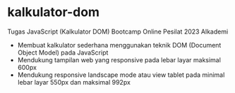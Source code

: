 # kalkulator-dom
Tugas JavaScript (Kalkulator DOM) Bootcamp Online Pesilat 2023 Alkademi

- Membuat kalkulator sederhana menggunakan teknik DOM (Document Object Model) pada JavaScript
- Mendukung tampilan web yang responsive pada lebar layar maksimal 600px
- Mendukung responsive landscape mode atau view tablet pada minimal lebar layar 550px dan maksimal 992px
